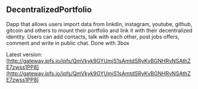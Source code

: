 ## DecentralizedPortfolio

  Dapp that allows users import data from linkdin, instagram, youtube, github, gitcoin and others to mount their portfolio and link it with their decentralized identity. Users can add contacts, talk with each other, post jobs offers, comment and write in public chat. Done with 3box

  Latest version: [http://gateway.ipfs.io/ipfs/QmVkyk9GYUmjS1sAmtdSRyKvBGNHRvNSAthZE7zwss1PP8](http://gateway.ipfs.io/ipfs/QmVkyk9GYUmjS1sAmtdSRyKvBGNHRvNSAthZE7zwss1PP8)
